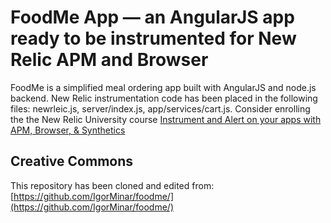 # FoodMe App — an AngularJS app ready to be instrumented for New Relic APM and Browser
FoodMe is a simplified meal ordering app built with AngularJS and node.js backend. 
New Relic instrumentation code has been placed in the following files: newrleic.js, server/index.js, app/services/cart.js. 
Consider enrolling the the New Relic University course [Instrument and Alert on your apps with APM, Browser, & Synthetics](https://learn.newrelic.com/apm-browser-synthetics)  

## Creative Commons
This repository has been cloned and edited from: [https://github.com/IgorMinar/foodme/](https://github.com/IgorMinar/foodme/)

